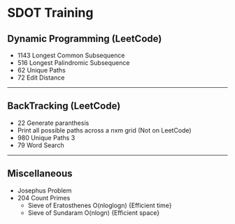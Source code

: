 # SDOT  Training
## Dynamic Programming (LeetCode)
- 1143 Longest Common Subsequence
- 516 Longest Palindromic Subsequence
- 62 Unique Paths
- 72 Edit Distance

--- 
## BackTracking (LeetCode)
- 22 Generate paranthesis
- Print all possible paths across a nxm grid (Not on LeetCode)
- 980 Unique Paths 3
- 79 Word Search

---
## Miscellaneous 
- Josephus Problem
- 204 Count Primes
  - Sieve of Eratosthenes O(nloglogn) {Efficient time}
  - Sieve of Sundaram O(nlogn) {Efficient space}

